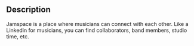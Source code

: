 ## Description

Jamspace is a place where musicians can connect with each other. Like a Linkedin for musicians, you can find collaborators, band members, studio time, etc. 